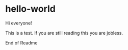 # hello-world

Hi everyone!

This is a test.
If you are still reading this you are jobless.

End of Readme
